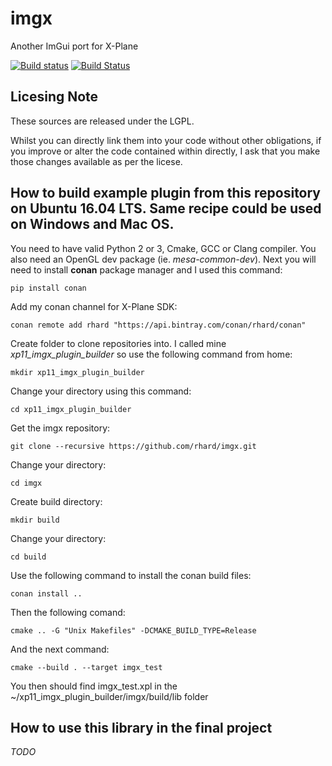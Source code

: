 # imgx

Another ImGui port for X-Plane

[![Build status](https://ci.appveyor.com/api/projects/status/5j47wbf9tibufse8?svg=true)](https://ci.appveyor.com/project/rhard/imgx)
[![Build Status](https://travis-ci.org/rhard/imgx.svg?branch=master)](https://travis-ci.org/rhard/imgx)

## Licesing Note

These sources are released under the LGPL.

Whilst you can directly link them into your code without other obligations, if
you improve or alter the code contained within directly, I ask that you make 
those changes available as per the licese.

## How to build example plugin from this repository on Ubuntu 16.04 LTS. Same recipe could be used on Windows and Mac OS.

You need to have valid Python 2 or 3, Cmake, GCC or Clang compiler. You also need an OpenGL dev package (ie. *mesa-common-dev*).
Next you will need to install **conan** package manager and I used this command:

```pip install conan```

Add my conan channel for X-Plane SDK:

```conan remote add rhard "https://api.bintray.com/conan/rhard/conan"```

Create folder to clone repositories into. I called mine *xp11_imgx_plugin_builder* so use the following command from home:

```mkdir xp11_imgx_plugin_builder```

Change your directory using this command:

```cd xp11_imgx_plugin_builder```

Get the imgx repository:

```git clone --recursive https://github.com/rhard/imgx.git```

Change your directory:

```cd imgx```

Create build directory:

```mkdir build```

Change your directory:

```cd build```

Use the following command to install the conan build files:

```conan install ..```

Then the following comand:

```cmake .. -G "Unix Makefiles" -DCMAKE_BUILD_TYPE=Release```

And the next command:

```cmake --build . --target imgx_test```

You then should find imgx_test.xpl in the ~/xp11_imgx_plugin_builder/imgx/build/lib folder

## How to use this library in the final project

*TODO*




